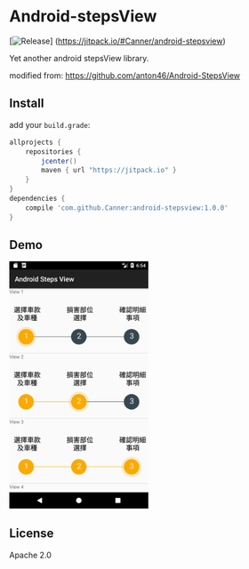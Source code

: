 # Android-stepsView
[![Release](https://jitpack.io/v/Canner/android-stepsview.svg)]
(https://jitpack.io/#Canner/android-stepsview)

Yet another android stepsView library.

modified from:
https://github.com/anton46/Android-StepsView

## Install

add your `build.grade`:

```groovy
allprojects {
    repositories {
        jcenter()
        maven { url "https://jitpack.io" }
    }
}
dependencies {
    compile 'com.github.Canner:android-stepsview:1.0.0'
}
```

## Demo

<img src="./demo.png" width="250"/>


## License

Apache 2.0

